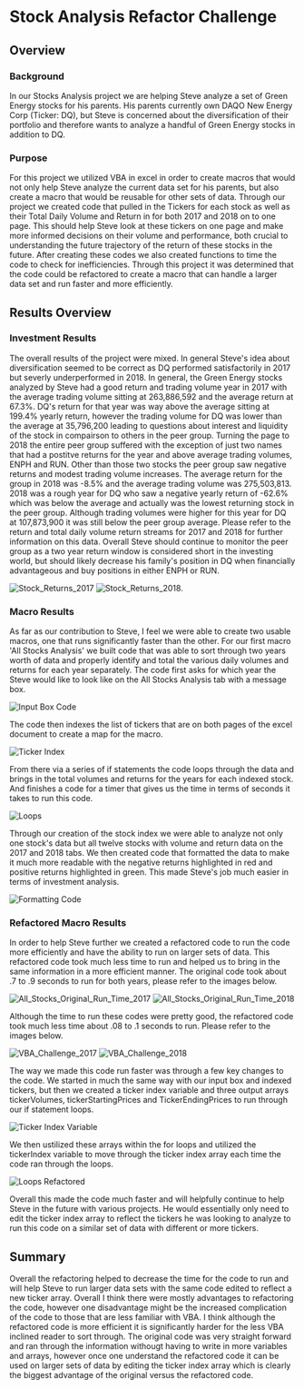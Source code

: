 # Stock Analysis Refactor Challenge

## Overview
### Background 
In our Stocks Analysis project we are helping Steve analyze a set of Green Energy stocks for his parents. His parents currently own DAQO New Energy Corp (Ticker: DQ), but Steve is concerned about the diversification of their portfolio and therefore wants to analyze a handful of Green Energy stocks in addition to DQ. 
### Purpose
For this project we utilized VBA in excel in order to create macros that would not only help Steve analyze the current data set for his parents, but also create a macro that would be reusable for other sets of data. Through our project we created code that pulled in the Tickers for each stock as well as their Total Daily Volume and Return in for both 2017 and 2018 on to one page. This should help Steve look at these tickers on one page and make more informed decisions on their volume and performance, both crucial to understanding the future trajectory of the return of these stocks in the future. After creating these codes we also created functions to time the code to check for inefficiencies. Through this project it was determined that the code could be refactored to create a macro that can handle a larger data set and run faster and more efficiently.

## Results Overview
### Investment Results
The overall results of the project were mixed. In general Steve's idea about diversification seemed to be correct as DQ performed satisfactorily in 2017 but severly underperformed in 2018. In general, the Green Energy stocks analyzed by Steve had a good return and trading volume year in 2017 with the average trading volume sitting at 263,886,592 and the average return at 67.3%. DQ's return for that year was way above the average sitting at 199.4% yearly return, however the trading volume for DQ was lower than the average at 35,796,200 leading to questions about interest and liquidity of the stock in compairson to others in the peer group. Turning the page to 2018 the entire peer group suffered with the exception of just two names that had a postitve returns for the year and above average trading volumes, ENPH and RUN. Other than those two stocks the peer group saw negative returns and modest trading volume increases. The average return for the group in 2018 was -8.5% and the average trading volume was 275,503,813. 2018 was a rough year for DQ who saw a negative yearly return of -62.6% which was below the average and actually was the lowest returning stock in the peer group. Although trading volumes were higher for this year for DQ at 107,873,900 it was still below the peer group average. Please refer to the return and total daily volume return streams for 2017 and 2018 for further information on this data. Overall Steve should continue to monitor the peer group as a two year return window is considered short in the investing world, but should likely decrease his family's position in DQ when financially advantageous and buy positions in either ENPH or RUN. 

![Stock_Returns_2017](https://user-images.githubusercontent.com/99626046/158082560-85c19dff-5437-4573-88e2-225d4c44807f.PNG)
![Stock_Returns_2018](https://user-images.githubusercontent.com/99626046/158082567-9295d1e9-ec4c-4597-8d7f-45fb3d72f5f1.PNG). 

### Macro Results
As far as our contribution to Steve, I feel we were able to create two usable macros, one that runs significantly faster than the other. For our first macro 'All Stocks Analysis' we built code that was able to sort through two years worth of data and properly identify and total the various daily volumes and returns for each year separately. The code first asks for which year the Steve would like to look like on the All Stocks Analysis tab with a message box.

![Input Box Code](https://user-images.githubusercontent.com/99626046/158083611-73d5d0f7-aec3-4249-bc18-c69383df4d04.PNG)

The code then indexes the list of tickers that are on both pages of the excel document to create a map for the macro. 

![Ticker Index](https://user-images.githubusercontent.com/99626046/158084242-ce05cc04-9f2f-40e7-838a-bbb76c4dfe1f.PNG)

From there via a series of if statements the code loops through the data and brings in the total volumes and returns for the years for each indexed stock. And finishes a code for a timer that gives us the time in terms of seconds it takes to run this code. 

![Loops](https://user-images.githubusercontent.com/99626046/158083806-ab722454-3a58-4770-85e1-d188a65eb1f4.PNG)

Through our creation of the stock index we were able to analyze not only one stock's data but all twelve stocks with volume and return data on the 2017 and 2018 tabs. We then created code that formatted the data to make it much more readable with the negative returns highlighted in red and positive returns highlighted in green. This made Steve's job much easier in terms of investment analysis. 

![Formatting Code](https://user-images.githubusercontent.com/99626046/158083677-74560594-6a25-4b07-a8c9-0e263bbbe853.PNG)

### Refactored Macro Results
In order to help Steve further we created a refactored code to run the code more efficiently and have the ability to run on larger sets of data. This refactored code took much less time to run and helped us to bring in the same information in a more efficient manner. The original code took about .7 to .9 seconds to run for both years, please refer to the images below. 

![All_Stocks_Original_Run_Time_2017](https://user-images.githubusercontent.com/99626046/158083979-bd41174e-3835-4f16-ae09-f0b91e9b6551.PNG)
![All_Stocks_Original_Run_Time_2018](https://user-images.githubusercontent.com/99626046/158083988-0e108f25-ba2b-473f-b638-20d05a89ccd2.PNG)

Although the time to run these codes were pretty good, the refactored code took much less time about .08 to .1 seconds to run. Please refer to the images below. 

![VBA_Challenge_2017](https://user-images.githubusercontent.com/99626046/158084020-229c9f45-b993-422a-8281-5e9a49b6bca8.PNG)
![VBA_Challenge_2018](https://user-images.githubusercontent.com/99626046/158084027-8b30c5c0-98c8-4e17-8b4d-634dc2bcf435.PNG)

The way we made this code run faster was through a few key changes to the code. We started in much the same way with our input box and indexed tickers, but then we created a ticker index variable and three output arrays tickerVolumes, tickerStartingPrices and TickerEndingPrices to run through our if statement loops. 

![Ticker Index Variable](https://user-images.githubusercontent.com/99626046/158084341-d3e88301-fb80-467c-800d-37d740f0559b.PNG)

We then ustilized these arrays within the for loops and utilized the tickerIndex variable to move through the ticker index array each time the code ran through the loops. 

![Loops Refactored](https://user-images.githubusercontent.com/99626046/158084505-f3914af3-1434-4553-82ad-27c016adaf83.PNG)

Overall this made the code much faster and will helpfully continue to help Steve in the future with various projects. He would essentially only need to edit the ticker index array to reflect the tickers he was looking to analyze to run this code on a similar set of data with different or more tickers. 

## Summary
Overall the refactoring helped to decrease the time for the code to run and will help Steve to run larger data sets with the same code edited to reflect a new ticker array. Overall I think there were mostly advantages to refactoring the code, however one disadvantage might be the increased complication of the code to those that are less familiar with VBA. I think although the refactored code is more efficient it is significantly harder for the less VBA inclined reader to sort through. The original code was very straight forward and ran through the information withougt having to write in more variables and arrays, however once one understand the refactored code it can be used on larger sets of data by editing the ticker index array which is clearly the biggest advantage of the original versus the refactored code. 
